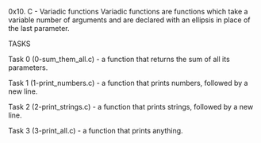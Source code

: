 0x10. C - Variadic functions
       Variadic functions are functions which take a variable number of arguments and are declared with an ellipsis in place of the last parameter.

TASKS

Task 0 (0-sum_them_all.c) - a function that returns the sum of all its parameters.

Task 1 (1-print_numbers.c) - a function that prints numbers, followed by a new line.

Task 2 (2-print_strings.c) - a function that prints strings, followed by a new line.

Task 3 (3-print_all.c) - a function that prints anything.
